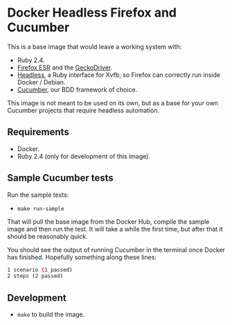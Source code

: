 # Docker Headless Firefox and Cucumber

This is a base image that would leave a working system with:

 * Ruby 2.4.
 * [Firefox ESR](https://www.mozilla.org/en-US/firefox/organizations/faq/) and the [GeckoDriver](https://github.com/mozilla/geckodriver).
 * [Headless](https://github.com/leonid-shevtsov/headless), a Ruby interface for Xvfb, so Firefox can correctly run inside Docker / Debian.
 * [Cucumber](https://cucumber.io), our BDD framework of choice.

This image is not meant to be used on its own, but as a base for your own Cucumber projects that require headless automation.

## Requirements

 * Docker.
 * Ruby 2.4 (only for development of this image).

## Sample Cucumber tests

Run the sample tests:

 * `make run-sample`

That will pull the base image from the Docker Hub, compile the sample image and then run the test. It will take a while the first time, but after that it should be reasonably quick. 

You should see the output of running Cucumber in the terminal once Docker has finished. Hopefully something along these lines:

```bash
1 scenario (1 passed)
2 steps (2 passed)
```

## Development

 * `make` to build the image. 


